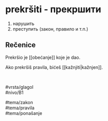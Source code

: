 # prekršiti - прекршити

1. нарушить  
2. преступить (закон, правило и т.п.)

## Rečenice

Prekršio je [[obećanje]] koje je dao.

Ako prekršiš pravila, bićeš [[kažnjiti|kažnjen]].

<br>

#vrsta/glagol  
#nivo/B1  

#tema/zakon  
#tema/pravila  
#tema/ponašanje  
